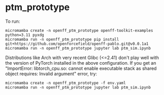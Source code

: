 # ptm_prototype

To run:

```shell
micromamba create -n openff_ptm_prototype openff-toolkit-examples python=3.11 pyxdg
micromamba run -n openff_ptm_prototype pip install git+https://github.com/openforcefield/openff-pablo.git@v0.0.1a1
micromamba run -n openff_ptm_prototype jupyter lab ptm_sim.ipynb
```

Distributions like Arch with very recent Glibc (<=2.41) don't play well with the version of PyTorch installed in the above configuration. If you get an "ImportError: libtorch_cpu.so: cannot enable executable stack as shared object requires: Invalid argument" error, try:

```shell
micromamba create -n openff_ptm_prototype -f env.yaml
micromamba run -n openff_ptm_prototype jupyter lab ptm_sim.ipynb
```
